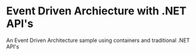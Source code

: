 # Event Driven Archiecture with .NET API's

An Event Driven Architecture sample using containers and traditional .NET API's
